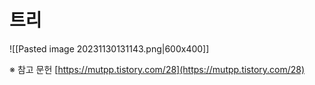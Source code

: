 # 트리

![[Pasted image 20231130131143.png|600x400]]


※ 참고 문헌
[https://mutpp.tistory.com/28](https://mutpp.tistory.com/28)